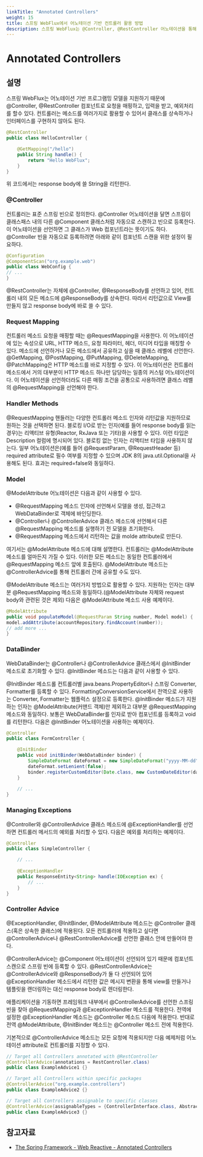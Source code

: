 ```yaml
---
linkTitle: "Annotated Controllers"
weight: 15
title: 스프링 WebFlux에서 어노테이션 기반 컨트롤러 활용 방법
description: 스프링 WebFlux는 @Controller, @RestController 어노테이션을 통해 요청을 매핑하고 입력 처리 및 예외 처리를 지원한다. 컨트롤러는 메소드 기반으로 동작하며, 상속이나 인터페이스 구현 없이도 다양한 방식으로 활용할 수 있다.
---
```

# Annotated Controllers

## 설명
스프링 WebFlux는 어노테이션 기반 프로그램밍 모델을 지원하기 때문에 @Controller, @RestController 컴포넌트로 요청을 매핑하고, 입력을 받고, 예외처리를 할수 있다. 컨트롤러는 메소드를 여러가지로 활용할 수 있어서 클래스를 상속하거나 인터페이스를 구현하지 않아도 된다.
```java
@RestController
public class HelloController {

    @GetMapping("/hello")
    public String handle() {
        return "Hello WebFlux";
    }
}
```
위 코드에서는 response body에 쓸 String을 리턴한다.

### @Controller
컨트롤러는 표준 스프링 빈으로 정의한다. @Controller 어노테이션을 달면 스프링이 클래스패스 내의 다른 @Component 클래스처럼 자동으로 스캔하고 빈으로 등록한다. 이 어노테이션을 선언하면 그 클래스가 Web 컴포넌트라는 뜻이기도 하다.
@Controller 빈을 자동으로 등록하려면 아래와 같이 컴포넌트 스캔을 위한 설정이 필요하다.
```java
@Configuration
@ComponentScan("org.example.web")
public class WebConfig {
// ...
}
```
@RestController는 자체에 @Controller, @ResponseBody를 선언하고 있어, 컨트롤러 내의 모든 메소드에 @ResponseBody를 상속한다. 따라서 리턴값으로 View를 만들지 않고 response body에 바로 쓸 수 있다.

### Request Mapping
컨트롤러 메소드 요청을 매핑할 때는 @RequestMapping을 사용한다. 이 어노테이션에 있는 속성으로 URL, HTTP 메소드, 요청 파라미터, 헤더, 미디어 타입을 매칭할 수 있다. 메소드에 선언하거나 모든 메소드에서 공유하고 싶을 때 클래스 레벨에 선언한다.
@GetMapping, @PostMapping, @PutMapping, @DeleteMapping, @PatchMapping은 HTTP 메소드를 바로 지정할 수 있다. 이 어노테이션은 컨트롤러 메소드에서 거의 대부분이 HTTP 메소드 하나만 담당하는 일종의 커스텀 어노테이션이다. 이 어노테이션을 선언하더라도 다른 매핑 조건을 공통으로 사용하려면 클래스 레벨의 @RequestMapping을 선언해야 한다.

### Handler Methods
@RequestMapping 핸들러는 다양한 컨트롤러 메소드 인자와 리턴값을 지원하므로 원하는 것을 선택하면 된다.
블로킹 I/O로 받는 인자(예를 들어 response body를 읽는 경우)는 리액티브 유형(Reactor, RxJava 또는 기타)을 사용할 수 있다. 이런 타입은 Description 컬럼에 명시되어 있다. 블로킹 없는 인자는 리액티브 타입을 사용하지 않는다.
일부 어노테이션은(예를 들어 @RequestParam, @RequestHeader 등) required attribute로 필수 여부를 지정할 수 있으며 JDK 8의 java.util.Optional을 사용해도 된다. 효과는 required=false와 동일하다.

### Model
@ModelAttribute 어노테이션은 다음과 같이 사용할 수 있다.

- @RequestMapping 메소드 인자에 선언해서 모델을 생성, 접근하고 WebDataBinder로 객체에 바인딩한다.
- @Controller나 @ControllerAdvice 클래스 메소드에 선언해서 다른 @RequestMapping 메소드를 실행하기 전 모델을 초기화한다.
- @RequestMapping 메소드에서 리턴하는 값을 molde attribute로 만든다.

여기서는 @ModelAttribute 메소드에 대해 설명한다. 컨트롤러는 @ModelAttribute 메소드를 얼마든지 가질 수 있다. 이러한 모든 메소드는 동일한 컨트롤러에서 @RequestMapping 메소드 앞에 호출된다. @ModelAttribute 메소드는 @ControllerAdvice를 통해 컨트롤러 간에 공유할 수도 있다.

@ModelAttribute 메소드는 여러가지 방법으로 활용할 수 있다. 지원하는 인자는 대부분 @RequestMapping 메소드와 동일하다.(@ModelAttribute 자체와 request body와 관련된 것은 제외)
다음은 @ModelAttribute 메소드 사용 예제이다.
```java
@ModelAttribute
public void populateModel(@RequestParam String number, Model model) {
model.addAttribute(accountRepository.findAccount(number));
// add more ...
}
```

### DataBinder
WebDataBinder는 @Controller나 @ControllerAdvice 클래스에서 @InitBinder 메소드로 초기화할 수 있다.
@InitBinder 메소드는 다음과 같이 사용할 수 있다.

@InitBinder 메소드롤 컨트롤러별 java.beans.PropertyEditor나 스프링 Converter, Formatter를 등록할 수 있다.
FormattingConversionService에서 전역으로 사용하는 Converter, Formatter는 웹플럭스 설정으로 등록한다.
@InitBinder 메소드가 지원하는 인자는 @ModelAttribute(커맨드 객체)만 제외하고 대부분 @RequestMapping 메소드와 동일하다.
보통은 WebDataBinder를 인자로 받아 컴포넌트를 등록하고 void를 리턴한다. 다음은 @InitBinder 어노테이션을 사용하는 예제이다.

```java
@Controller
public class FormController {

    @InitBinder
    public void initBinder(WebDataBinder binder) {
        SimpleDateFormat dateFormat = new SimpleDateFormat("yyyy-MM-dd");
        dateFormat.setLenient(false);
        binder.registerCustomEditor(Date.class, new CustomDateEditor(dateFormat, false));
    }
 
    // ...
}
```

### Managing Exceptions
@Controller와 @ControllerAdvice 클래스 메소드에 @ExceptionHandler를 선언하면 컨트롤러 메서드의 예외를 처리할 수 있다. 다음은 예외를 처리하는 예제이다.

```java
@Controller
public class SimpleController {

    // ...
 
    @ExceptionHandler
    public ResponseEntity<String> handle(IOException ex) {
        // ...
    }
}
```

### Controller Advice
@ExceptionHandler, @InitBinder, @ModelAttribute 메소드는 @Controller 클래스(혹은 상속한 클래스)에 적용된다.
모든 컨트롤러에 적용하고 싶다면 @ControllerAdvice나 @RestControllerAdvice를 선언한 클래스 안에 만들어야 한다.

@ControllerAdvice는 @Component 어노테이션이 선언되어 있기 때문에 컴포넌트 스캔으로 스프링 빈에 등록할 수 있다.
@RestControllerAdvice는 @ControllerAdvice와 @ResponseBody가 둘 다 선언되어 있어 @ExceptionHandler 메소드에서 리턴한 값은 메시지 변환을 통해 view를 만들거나 템플릿을 랜더링하는 대신 response body로 렌더링한다.

애플리케이션을 기동하면 프레임워크 내부에서 @ControllerAdvice를 선언한 스프링 빈을 찾아 @RequestMapping과 @ExceptionHandler 메소드를 적용한다.
전역에 설정한 @ExceptionHandler 메소드는 @Controller 메소드 다음에 적용한다. 반대로 전역 @ModelAttribute, @InitBinder 메소드는 @Controller 메소드 전에 적용한다.

기본적으로 @ControllerAdvice 메소드는 모든 요청에 적용되지만 다음 예제처럼 어노테이션 attribute로 컨트롤러를 지정할 수 있다.

```java
// Target all Controllers annotated with @RestController
@ControllerAdvice(annotations = RestController.class)
public class ExampleAdvice1 {}

// Target all Controllers within specific packages
@ControllerAdvice("org.example.controllers")
public class ExampleAdvice2 {}

// Target all Controllers assignable to specific classes
@ControllerAdvice(assignableTypes = {ControllerInterface.class, AbstractController.class})
public class ExampleAdvice3 {}
```

## 참고자료
- [The Spring Framework - Web Reactive - Annotated Controllers](https://docs.spring.io/spring-framework/docs/5.3.27/reference/html/web-reactive.html#webflux-controller)